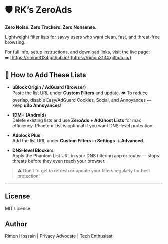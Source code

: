 # 🛡️ RK’s ZeroAds

**Zero Noise. Zero Trackers. Zero Nonsense.**  

Lightweight filter lists for savvy users who want clean, fast, and threat-free browsing.

For full info, setup instructions, and download links, visit the live page:  
➡️ [https://rimon3134.github.io/](https://rimon3134.github.io/)


## 📘 How to Add These Lists

- **uBlock Origin / AdGuard (Browser)**  
  Paste the list URL under **Custom Filters** and update. 👁 To reduce overlap, disable Easy/AdGuard Cookies, Social, and Annoyances — keep **uBo Annoyances**!

- **1DM+ (Android)**  
  Delete existing lists and use **ZeroAds + AdGhost Lists** for max efficiency. Phantom List is optional if you want DNS-level protection.

- **Adblock Plus**  
  Add the list URL under **Custom Filters** in **Settings → Advanced**.

- **DNS-level Blockers**  
  Apply the Phantom List URL in your DNS filtering app or router — stops threats before they even reach your browser.

> ⚠️ Don’t forget to refresh or update your filters regularly for best protection!

---

## License
MIT License

## Author
Rimon Hossain | Privacy Advocate | Tech Enthusiast
